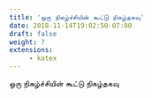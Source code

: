 ```yaml
---
title: 'ஒரு நிகழ்ச்சியின் கூட்டு நிகழ்தகவு'
date: 2018-11-14T19:02:50-07:00
draft: false
weight: 7
extensions:
     - katex
---
```


ஒரு நிகழ்ச்சியின் கூட்டு நிகழ்தகவு